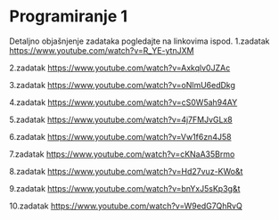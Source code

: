 # Programiranje 1

Detaljno objašnjenje zadataka pogledajte na linkovima ispod.
1.zadatak https://www.youtube.com/watch?v=R_YE-ytnJXM

2.zadatak https://www.youtube.com/watch?v=Axkqlv0JZAc

3.zadatak https://www.youtube.com/watch?v=oNlmU6edDkg

4.zadatak https://www.youtube.com/watch?v=cS0W5ah94AY

5.zadatak https://www.youtube.com/watch?v=4j7FMJvGLx8

6.zadatak https://www.youtube.com/watch?v=Vw1f6zn4J58

7.zadatak https://www.youtube.com/watch?v=cKNaA35Brmo

8.zadatak https://www.youtube.com/watch?v=Hd27vuz-KWo&t

9.zadatak https://www.youtube.com/watch?v=bnYxJ5sKp3g&t

10.zadatak https://www.youtube.com/watch?v=W9edG7QhRvQ
